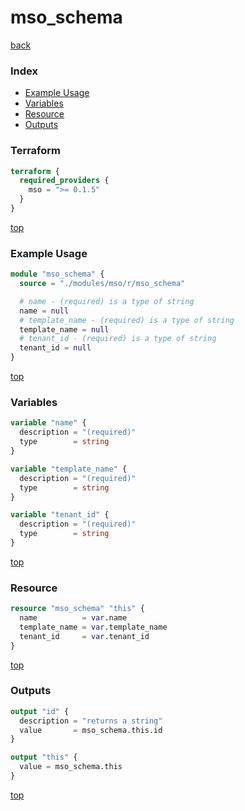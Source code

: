 # mso_schema

[back](../mso.md)

### Index

- [Example Usage](#example-usage)
- [Variables](#variables)
- [Resource](#resource)
- [Outputs](#outputs)

### Terraform

```terraform
terraform {
  required_providers {
    mso = ">= 0.1.5"
  }
}
```

[top](#index)

### Example Usage

```terraform
module "mso_schema" {
  source = "./modules/mso/r/mso_schema"

  # name - (required) is a type of string
  name = null
  # template_name - (required) is a type of string
  template_name = null
  # tenant_id - (required) is a type of string
  tenant_id = null
}
```

[top](#index)

### Variables

```terraform
variable "name" {
  description = "(required)"
  type        = string
}

variable "template_name" {
  description = "(required)"
  type        = string
}

variable "tenant_id" {
  description = "(required)"
  type        = string
}
```

[top](#index)

### Resource

```terraform
resource "mso_schema" "this" {
  name          = var.name
  template_name = var.template_name
  tenant_id     = var.tenant_id
}
```

[top](#index)

### Outputs

```terraform
output "id" {
  description = "returns a string"
  value       = mso_schema.this.id
}

output "this" {
  value = mso_schema.this
}
```

[top](#index)
